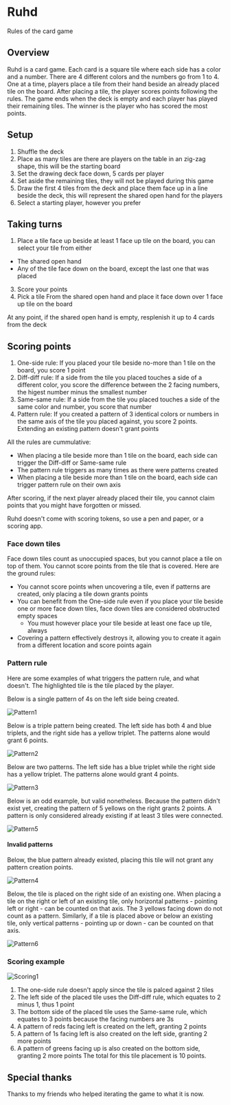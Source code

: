 # Ruhd

Rules of the card game

## Overview 

Ruhd is a card game. Each card is a square tile where each side has a color and a number. There are 4 different colors and the numbers go from 1 to 4. One at a time, players place a tile from their hand beside an already placed tile on the board. After placing a tile, the player scores points following the rules. The game ends when the deck is empty and each player has played their remaining tiles. The winner is the player who has scored the most points.

## Setup

1. Shuffle the deck
2. Place as many tiles are there are players on the table in an zig-zag shape, this will be the starting board
4. Set the drawing deck face down, 5 cards per player
6. Set aside the remaining tiles, they will not be played during this game
7. Draw the first 4 tiles from the deck and place them face up in a line beside the deck, this will represent the shared open hand for the players
8. Select a starting player, however you prefer

## Taking turns

1. Place a tile face up beside at least 1 face up tile on the board, you can select your tile from either
  * The shared open hand
  * Any of the tile face down on the board, except the last one that was placed
3. Score your points
4. Pick a tile From the shared open hand and place it face down over 1 face up tile on the board

At any point, if the shared open hand is empty, resplenish it up to 4 cards from the deck

## Scoring points

1. One-side rule: If you placed your tile beside no-more than 1 tile on the board, you score 1 point
2. Diff-diff rule: If a side from the tile you placed touches a side of a different color, you score the difference between the 2 facing numbers, the higest number minus the smallest number
3. Same-same rule: If a side from the tile you placed touches a side of the same color and number, you score that number
4. Pattern rule: If you created a pattern of 3 identical colors or numbers in the same axis of the tile you placed against, you score 2 points. Extending an existing pattern doesn't grant points

All the rules are cummulative:
- When placing a tile beside more than 1 tile on the board, each side can trigger the Diff-diff or Same-same rule
- The pattern rule triggers as many times as there were patterns created
- When placing a tile beside more than 1 tile on the board, each side can trigger pattern rule on their own axis  

After scoring, if the next player already placed their tile, you cannot claim points that you might have forgotten or missed.

Ruhd doesn't come with scoring tokens, so use a pen and paper, or a scoring app.

### Face down tiles

Face down tiles count as unoccupied spaces, but you cannot place a tile on top of them. You cannot score points from the tile that is covered. Here are the ground rules:

* You cannot score points when uncovering a tile, even if patterns are created, only placing a tile down grants points 
* You can benefit from the One-side rule even if you place your tile beside one or more face down tiles, face down tiles are considered obstructed empty spaces
  * You must however place your tile beside at least one face up tile, always
* Covering a pattern effectively destroys it, allowing you to create it again from a different location and score points again

### Pattern rule

Here are some examples of what triggers the pattern rule, and what doesn't. The highlighted tile is the tile placed by the player.

Below is a single pattern of 4s on the left side being created.

![Pattern1](https://user-images.githubusercontent.com/2688838/224567089-0c6e3348-efb9-4959-8fca-e60d8afda83f.png)

Below is a triple pattern being created. The left side has both 4 and blue triplets, and the right side has a yellow triplet. The patterns alone would grant 6 points.

![Pattern2](https://user-images.githubusercontent.com/2688838/224567079-96817a15-1e79-432a-b085-10e5181a44ba.png)

Below are two patterns. The left side has a blue triplet while the right side has a yellow triplet. The patterns alone would grant 4 points.

![Pattern3](https://user-images.githubusercontent.com/2688838/224567071-0f3b02ce-d76d-4523-94ae-645d8abb8137.png)

Below is an odd example, but valid nonetheless. Because the pattern didn't exist yet, creating the pattern of 5 yellows on the right grants 2 points. A pattern is only considered already existing if at least 3 tiles were connected. 

![Pattern5](https://user-images.githubusercontent.com/2688838/224566532-00f5341c-c7e2-4292-8584-a58ad78a2543.png)

#### Invalid patterns

Below, the blue pattern already existed, placing this tile will not grant any pattern creation points.

![Pattern4](https://user-images.githubusercontent.com/2688838/224567064-7cab0ebd-b125-4fff-88e5-2649c042e747.png)

Below, the tile is placed on the right side of an existing one. When placing a tile on the right or left of an existing tile, only horizontal patterns - pointing left or right - can be counted on that axis. The 3 yellows facing down do not count as a pattern. Similarly, if a tile is placed above or below an existing tile, only vertical patterns - pointing up or down - can be counted on that axis.

![Pattern6](https://user-images.githubusercontent.com/2688838/224571677-5ff43be9-d049-4597-a748-84ed37f64bff.png)


### Scoring example

![Scoring1](https://user-images.githubusercontent.com/2688838/224573145-b95c2367-41f2-4572-ac21-7d37baeed347.png)

1. The one-side rule doesn't apply since the tile is palced against 2 tiles
2. The left side of the placed tile uses the Diff-diff rule, which equates to 2 minus 1, thus 1 point
3. The bottom side of the placed tile uses the Same-same rule, which equates to 3 points because the facing numbers are 3s
4. A pattern of reds facing left is created on the left, granting 2 points
5. A pattern of 1s facing left is also created on the left side, granting 2 more points
5. A pattern of greens facing up is also created on the bottom side, granting 2 more points
The total for this tile placement is 10 points.

## Special thanks
Thanks to my friends who helped iterating the game to what it is now.
